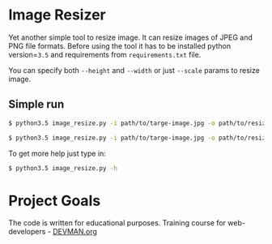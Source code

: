 
# Image Resizer  
  
Yet another simple tool to resize image. It can resize images of JPEG and PNG file formats.
Before using the tool it has to be installed python version=`3.5` and requirements from `requirements.txt` file.

You can specify both `--height` and `--width` or just `--scale` params to resize image.
## Simple run
```bash
$ python3.5 image_resize.py -i path/to/targe-image.jpg -o path/to/resized-image.jpeg --height 480 --width 640

$ python3.5 image_resize.py -i path/to/targe-image.jpg -o path/to/resized-image.jpeg --scale 2.5
```
To get more help just type in:
```bash
$ python3.5 image_resize.py -h
```
###
  
# Project Goals  
  
The code is written for educational purposes. Training course for web-developers - [DEVMAN.org](https://devman.org)